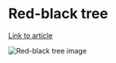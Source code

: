 # Red-black tree

[Link to article](http://www.growingwiththeweb.com/2012/12/data-structure-red-black-tree.html)

![Red-black tree image](http://3.bp.blogspot.com/-DVjfNqUa4lc/UMQgN7I0EmI/AAAAAAAAK4Y/-5ZVq2txDQ0/s1600/rbt.png)